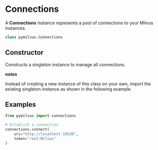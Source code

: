 
# Connections

A __Connections__ instance represents a pool of connections to your Milvus instances.

```python
class pymilvus.Connections
```

## Constructor

Constructs a singleton instance to manage all connections. 

<div class="admonition note">

<p><b>notes</b></p>

<p>Instead of creating a new instance of this class on your own, import the existing singleton instance as shown in the following example.</p>

</div>

## Examples

```python
from pymilvus import connections    

# Establish a connection
connections.connect(
    uri="http://localhost:19530", 
    token="root:Milvus"
)  
```